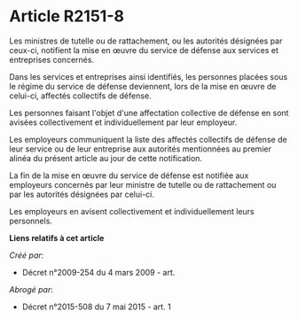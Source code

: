 # Article R2151-8

Les ministres de tutelle ou de rattachement, ou les autorités désignées par ceux-ci, notifient la mise en œuvre du service de
défense aux services et entreprises concernés.

Dans les services et entreprises ainsi identifiés, les personnes placées sous le régime du service de défense deviennent,
lors de la mise en œuvre de celui-ci, affectés collectifs de défense.

Les personnes faisant l'objet d'une affectation collective de défense en sont avisées collectivement et individuellement par
leur employeur.

Les employeurs communiquent la liste des affectés collectifs de défense de leur service ou de leur entreprise aux autorités
mentionnées au premier alinéa du présent article au jour de cette notification.

La fin de la mise en œuvre du service de défense est notifiée aux employeurs concernés par leur ministre de tutelle ou de
rattachement ou par les autorités désignées par celui-ci.

Les employeurs en avisent collectivement et individuellement leurs personnels.

**Liens relatifs à cet article**

_Créé par_:

  - Décret n°2009-254 du 4 mars 2009 - art.

_Abrogé par_:

  - Décret n°2015-508 du 7 mai 2015 - art. 1
